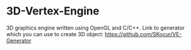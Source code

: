 # 3D-Vertex-Engine
3D graphics engine written using OpenGL and C/C++.
Link to generator which you can use to create 3D object:
https://github.com/SKocur/VE-Generator

